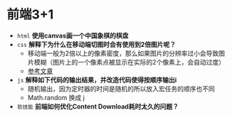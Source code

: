 # 前端3+1
- `html` **使用canvas画一个中国象棋的棋盘**
- `css` **解释下为什么在移动端切图时会有使用到2倍图片呢？**
  - 移动端一般为2倍以上的像素密度，那么如果图片的分辨率过小会导致图片模糊（图片上的一个像素点被显示在实际的2个像素上，会自动过度）
  - [参考文章](https://www.cnblogs.com/wangxiaoyao77/p/5691607.html)
- `js` **解释如下代码的输出结果，并改造代码使得按顺序输出i**
  - 随机输出，因为定时器的时间是随机的所以放入宏任务的顺序也不同
  - Math.random 换成 j
- `软技能` **前端如何优化Content Download耗时太久的问题？**